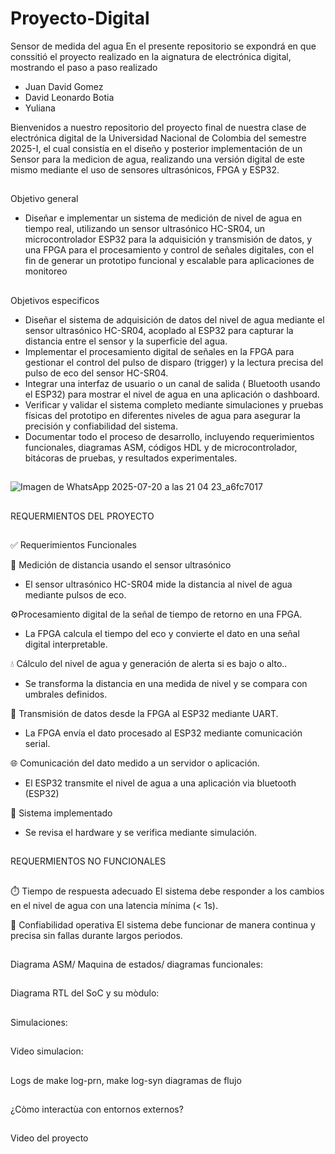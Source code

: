 # Proyecto-Digital
Sensor de medida del agua 
En el presente repositorio se expondrá en que conssitió el proyecto realizado en la aignatura de electrónica digital, mostrando el paso a paso realizado

- Juan David Gomez 
- David Leonardo Botia
- Yuliana
  
Bienvenidos a nuestro repositorio del proyecto final de nuestra clase de electrónica digital de la Universidad Nacional de Colombia del semestre 2025-I, el cual consistía en el diseño y posterior implementación de un Sensor para la medicion de agua, realizando una versión digital de este mismo mediante el uso de sensores ultrasónicos, FPGA y ESP32.
##
Objetivo general 

- Diseñar e implementar un sistema de medición de nivel de agua en tiempo real, utilizando un sensor ultrasónico HC-SR04, un microcontrolador ESP32 para la adquisición y transmisión de datos, y una FPGA para el procesamiento y control de señales digitales, con el fin de generar un prototipo funcional y escalable para aplicaciones de monitoreo

##
Objetivos especificos

- Diseñar el sistema de adquisición de datos del nivel de agua mediante el sensor ultrasónico HC-SR04, acoplado al ESP32 para capturar la distancia entre el sensor y la superficie del agua.
- Implementar el procesamiento digital de señales en la FPGA para gestionar el control del pulso de disparo (trigger) y la lectura precisa del pulso de eco del sensor HC-SR04.
- Integrar una interfaz de usuario o un canal de salida ( Bluetooth usando el ESP32) para mostrar el nivel de agua en una aplicación o dashboard.
- Verificar y validar el sistema completo mediante simulaciones y pruebas físicas del prototipo en diferentes niveles de agua para asegurar la precisión y confiabilidad del sistema.
- Documentar todo el proceso de desarrollo, incluyendo requerimientos funcionales, diagramas ASM, códigos HDL y de microcontrolador, bitácoras de pruebas, y resultados experimentales.


##
![Imagen de WhatsApp 2025-07-20 a las 21 04 23_a6fc7017](https://github.com/user-attachments/assets/d2cbcf3b-8a8b-4d64-a418-706c8ba06e98)
##
REQUERMIENTOS DEL PROYECTO
##
✅ Requerimientos Funcionales

🧭 Medición de distancia usando el sensor ultrasónico
   - El sensor ultrasónico HC-SR04 mide la distancia al nivel de agua mediante pulsos de eco.
     
⚙️Procesamiento digital de la señal de tiempo de retorno en una FPGA.
   - La FPGA calcula el tiempo del eco y convierte el dato en una señal digital interpretable.
     
💧 Cálculo del nivel de agua y generación de alerta si es bajo o alto..
   - Se transforma la distancia en una medida de nivel y se compara con umbrales definidos.
     
📡 Transmisión de datos desde la FPGA al ESP32 mediante UART.
   - La FPGA envía el dato procesado al ESP32 mediante comunicación serial.
     
🌐 Comunicación del dato medido a un servidor o aplicación.
   - El ESP32 transmite el nivel de agua a una aplicación via bluetooth (ESP32)
     
🧪 Sistema implementado 
   - Se revisa el hardware y se verifica  mediante simulación.
##
REQUERMIENTOS NO FUNCIONALES
##
##
⏱️ Tiempo de respuesta adecuado
El sistema debe responder a los cambios en el nivel de agua con una latencia mínima (< 1s).

🔁 Confiabilidad operativa
El sistema debe funcionar de manera continua y precisa sin fallas durante largos periodos.
##
##
Diagrama ASM/ Maquina de estados/ diagramas funcionales:
##
Diagrama RTL del SoC y su mòdulo:
##
Simulaciones:
##
Video simulacion:
##
Logs de make log-prn, make log-syn diagramas de flujo 
##
¿Còmo interactùa con entornos externos?
##
Video del proyecto
##
